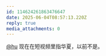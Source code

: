 ```yaml
---
id: 114624261863476647
date: 2025-06-04T08:57:13.220Z
reply: true
media_attachments: 0
---
```


[@hu](https://hxd.cc/@hu) 现在在短视频里指华夏，以前不是。

